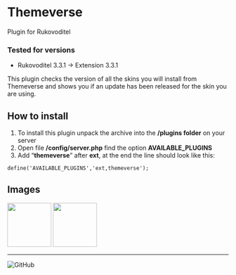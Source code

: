 # Themeverse
Plugin for Rukovoditel

### Tested for versions
- Rukovoditel 3.3.1 -> Extension 3.3.1

This plugin checks the version of all the skins you will install from Themeverse and shows you if an update has been released for the skin you are using.

## How to install
1. To install this plugin unpack the archive into the **/plugins folder** on your server
2. Open file **/config/server.php** find the option **AVAILABLE_PLUGINS**
3. Add “**themeverse**” after **ext**, at the end the line should look like this:
```
define('AVAILABLE_PLUGINS','ext,themeverse');
```
## Images
<img src="https://user-images.githubusercontent.com/98109065/235303540-98311c38-0f60-45a0-a710-d795a76745e5.png" height="100"> <img src="https://user-images.githubusercontent.com/98109065/235303541-acbff128-db3d-4721-be51-7e5c377976fc.png" height="100">


---

![GitHub](https://img.shields.io/github/license/danuthintariu/Dark_mode)
